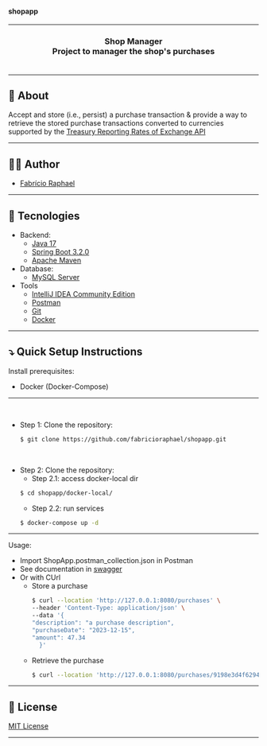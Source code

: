 <h4> shopapp </h4>

<hr>

<h3 align="center">
    Shop Manager
    <br>
    Project to manager the shop&apos;s purchases
    <br><br>
</h3>

<hr>

## 🔖 About

Accept and store (i.e., persist) a purchase transaction & provide a way to retrieve the stored purchase transactions converted to currencies supported by the [Treasury Reporting Rates of Exchange API](https://fiscaldata.treasury.gov/datasets/treasury-reporting-rates-exchange/treasury-reporting-rates-of-exchange)


---

## 👨‍💻 Author

* [Fabrício Raphael](https://www.linkedin.com/in/fabricioraphael/)

---

## 🚀 Tecnologies

- Backend:
    - [Java 17](https://openjdk.org/projects/jdk/17/)
    - [Spring Boot 3.2.0](https://spring.io/blog/2023/11/23/spring-boot-3-2-0-available-now)
    - [Apache Maven](https://maven.apache.org/)
- Database:
    - [MySQL Server](https://www.mysql.com/downloads/)
- Tools
    - [IntelliJ IDEA Community Edition](https://www.jetbrains.com/idea/download/)
    - [Postman](http://www.postman.com/downloads/)
    - [Git](https://git-scm.com/downloads)
    - [Docker](https://docs.docker.com/desktop/install/mac-install/)

---

## ⤵ Quick Setup Instructions

Install prerequisites:
- Docker (Docker-Compose)

--- 

<br>

- Step 1: Clone the repository:
  ```bash
  $ git clone https://github.com/fabricioraphael/shopapp.git
  ```

<br>

- Step 2: Clone the repository:
    - Step 2.1: access docker-local dir
  ```bash
  $ cd shopapp/docker-local/
  ```
    - Step 2.2: run services
  ```bash
  $ docker-compose up -d
  ```

---
Usage:
- Import ShopApp.postman_collection.json in Postman
- See documentation in [swagger](http://127.0.0.1:8080/swagger-ui/index.html)
- Or with CUrl
  - Store a purchase
    ```bash
    $ curl --location 'http://127.0.0.1:8080/purchases' \
    --header 'Content-Type: application/json' \
    --data '{
    "description": "a purchase description",
    "purchaseDate": "2023-12-15",
    "amount": 47.34
      }'
    ```
  - Retrieve the purchase
    ```bash
    $ curl --location 'http://127.0.0.1:8080/purchases/9198e3d4f62949c1a1d5a7d6b89f4385?currencyConversion=Real'
    ```

---

## 📝 License

[MIT License](https://opensource.org/license/mit/) 

---